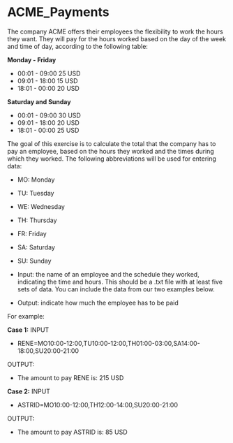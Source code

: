 # ACME_Payments

The company ACME offers their employees the flexibility to work the hours they want. They will pay for the hours worked based on the day of the week and time of day, according to the following table:

**Monday - Friday**

- 00:01 - 09:00 25 USD
- 09:01 - 18:00 15 USD
- 18:01 - 00:00 20 USD

**Saturday and Sunday**

- 00:01 - 09:00 30 USD
- 09:01 - 18:00 20 USD
- 18:01 - 00:00 25 USD

The goal of this exercise is to calculate the total that the company has to pay an employee, based on the hours they worked and the times during which they worked. The following abbreviations will be used for entering data:

- MO: Monday
- TU: Tuesday
- WE: Wednesday
- TH: Thursday
- FR: Friday
- SA: Saturday
- SU: Sunday

- Input: the name of an employee and the schedule they worked, indicating the time and hours. This should be a .txt file with at least five sets of data. You can include the data from our two examples below.

- Output: indicate how much the employee has to be paid

For example:

**Case 1:**
INPUT
- RENE=MO10:00-12:00,TU10:00-12:00,TH01:00-03:00,SA14:00-18:00,SU20:00-21:00

OUTPUT:
- The amount to pay RENE is: 215 USD

**Case 2:**
INPUT
- ASTRID=MO10:00-12:00,TH12:00-14:00,SU20:00-21:00

OUTPUT:
- The amount to pay ASTRID is: 85 USD
